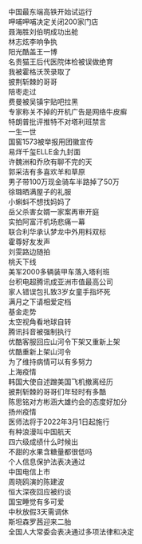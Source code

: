 中国最东端高铁开始试运行  
呷哺呷哺决定关闭200家门店  
聂海胜刘伯明成功出舱  
林志炫李响争执  
阳光酷盖王一博  
名贵猫王后代医院体检被误做绝育  
我被霍格沃茨录取了  
披荆斩棘的哥哥  
陪枣走过  
费曼被吴镇宇贴吧拉黑  
专家称关不掉的开机广告是网络牛皮癣  
特朗普批评推特不对塔利班禁言  
一生一世  
国窖1573被举报用团徽宣传  
易烊千玺ELLE金九封面  
许魏洲和乔欣有聊不完的天  
郭采洁有多喜欢羊和草原  
男子带100万现金骑车半路掉了50万  
徐璐晒满屋子的礼服  
小蝌蚪不想找妈妈了  
岳父杀害女婿一家案再审开庭  
实拍阿富汗机场悲痛一幕  
联合利华承认梦龙中外用料双标  
霍尊好友发声  
刘雯路边随拍  
桃夭下线  
美军2000多辆装甲车落入塔利班  
台积电超腾讯成亚洲市值最高公司  
家人错误包扎致3岁女童手指坏死  
满月之下请相爱定档  
基金走势  
太空视角看地球自转  
腾讯抖音被强制执行  
优酷客服回应山河令下架又重新上架  
优酷重新上架山河令  
为了维持病情可以有多努力  
上海疫情  
韩国大使自述蹭美国飞机撤离经历  
披荆斩棘的哥哥们年轻时有多酷  
陈思铭对方彬涵大雄约会的态度好加分  
扬州疫情  
医师法将于2022年3月1日起施行  
有种浪漫叫中国航天  
四六级成绩什么时候出  
不甜的水果含糖量都很低吗  
个人信息保护法表决通过  
中国电信上市  
周晓鸥演的陈建波  
恒大深夜回应被约谈  
国宝睡觉有多可爱  
中秋放假3天需调休  
斯坦森罗茜迎来二胎  
全国人大常委会表决通过多项法律和决定  
